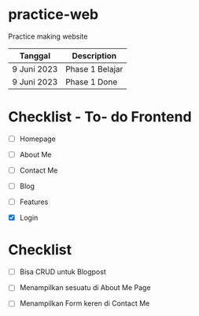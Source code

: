 # practice-web
Practice making website 

| Tanggal | Description |
| ----------- | ----------- |
| 9 Juni 2023 | Phase 1 Belajar |
| 9 Juni 2023 | Phase 1 Done |

# Checklist - To- do Frontend
- [ ] Homepage
- [ ] About Me
- [ ] Contact Me
- [ ] Blog
- [ ] Features
- [x] Login


# Checklist
- [ ] Bisa CRUD untuk Blogpost
- [ ] Menampilkan sesuatu di About Me Page
- [ ] Menampilkan Form keren di Contact Me




